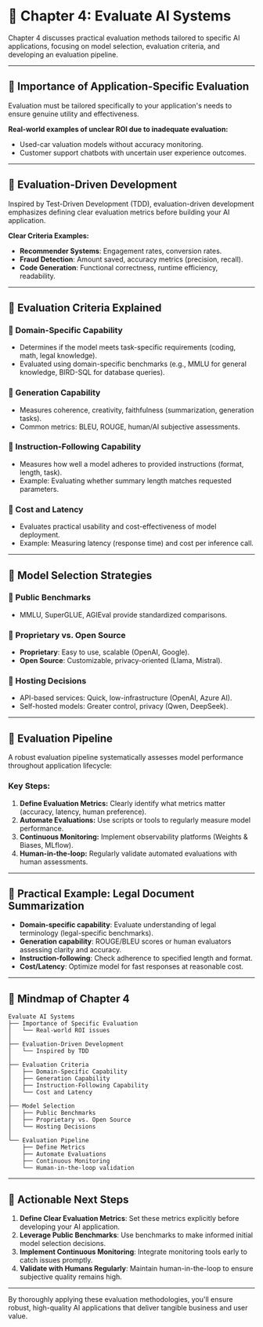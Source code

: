 # 🚀 Chapter 4: Evaluate AI Systems

Chapter 4 discusses practical evaluation methods tailored to specific AI applications, focusing on model selection, evaluation criteria, and developing an evaluation pipeline.

---

## 📌 Importance of Application-Specific Evaluation

Evaluation must be tailored specifically to your application's needs to ensure genuine utility and effectiveness.

**Real-world examples of unclear ROI due to inadequate evaluation:**

* Used-car valuation models without accuracy monitoring.
* Customer support chatbots with uncertain user experience outcomes.

---

## 📌 Evaluation-Driven Development

Inspired by Test-Driven Development (TDD), evaluation-driven development emphasizes defining clear evaluation metrics before building your AI application.

**Clear Criteria Examples:**

* **Recommender Systems**: Engagement rates, conversion rates.
* **Fraud Detection**: Amount saved, accuracy metrics (precision, recall).
* **Code Generation**: Functional correctness, runtime efficiency, readability.

---

## 📌 Evaluation Criteria Explained

### 🔹 Domain-Specific Capability

* Determines if the model meets task-specific requirements (coding, math, legal knowledge).
* Evaluated using domain-specific benchmarks (e.g., MMLU for general knowledge, BIRD-SQL for database queries).

### 🔹 Generation Capability

* Measures coherence, creativity, faithfulness (summarization, generation tasks).
* Common metrics: BLEU, ROUGE, human/AI subjective assessments.

### 🔹 Instruction-Following Capability

* Measures how well a model adheres to provided instructions (format, length, task).
* Example: Evaluating whether summary length matches requested parameters.

### 🔹 Cost and Latency

* Evaluates practical usability and cost-effectiveness of model deployment.
* Example: Measuring latency (response time) and cost per inference call.

---

## 📌 Model Selection Strategies

### 🔸 Public Benchmarks

* MMLU, SuperGLUE, AGIEval provide standardized comparisons.

### 🔸 Proprietary vs. Open Source

* **Proprietary**: Easy to use, scalable (OpenAI, Google).
* **Open Source**: Customizable, privacy-oriented (Llama, Mistral).

### 🔸 Hosting Decisions

* API-based services: Quick, low-infrastructure (OpenAI, Azure AI).
* Self-hosted models: Greater control, privacy (Qwen, DeepSeek).

---

## 📌 Evaluation Pipeline

A robust evaluation pipeline systematically assesses model performance throughout application lifecycle:

### Key Steps:

1. **Define Evaluation Metrics:** Clearly identify what metrics matter (accuracy, latency, human preference).
2. **Automate Evaluations:** Use scripts or tools to regularly measure model performance.
3. **Continuous Monitoring:** Implement observability platforms (Weights & Biases, MLflow).
4. **Human-in-the-loop:** Regularly validate automated evaluations with human assessments.

---

## 📌 Practical Example: Legal Document Summarization

* **Domain-specific capability**: Evaluate understanding of legal terminology (legal-specific benchmarks).
* **Generation capability**: ROUGE/BLEU scores or human evaluators assessing clarity and accuracy.
* **Instruction-following**: Check adherence to specified length and format.
* **Cost/Latency**: Optimize model for fast responses at reasonable cost.

---

## 📌 Mindmap of Chapter 4

```
Evaluate AI Systems
├── Importance of Specific Evaluation
│   └── Real-world ROI issues
│
├── Evaluation-Driven Development
│   └── Inspired by TDD
│
├── Evaluation Criteria
│   ├── Domain-Specific Capability
│   ├── Generation Capability
│   ├── Instruction-Following Capability
│   └── Cost and Latency
│
├── Model Selection
│   ├── Public Benchmarks
│   ├── Proprietary vs. Open Source
│   └── Hosting Decisions
│
└── Evaluation Pipeline
    ├── Define Metrics
    ├── Automate Evaluations
    ├── Continuous Monitoring
    └── Human-in-the-loop validation
```

---

## 📌 Actionable Next Steps

1. **Define Clear Evaluation Metrics**: Set these metrics explicitly before developing your AI application.
2. **Leverage Public Benchmarks**: Use benchmarks to make informed initial model selection decisions.
3. **Implement Continuous Monitoring**: Integrate monitoring tools early to catch issues promptly.
4. **Validate with Humans Regularly**: Maintain human-in-the-loop to ensure subjective quality remains high.

---

By thoroughly applying these evaluation methodologies, you'll ensure robust, high-quality AI applications that deliver tangible business and user value.


